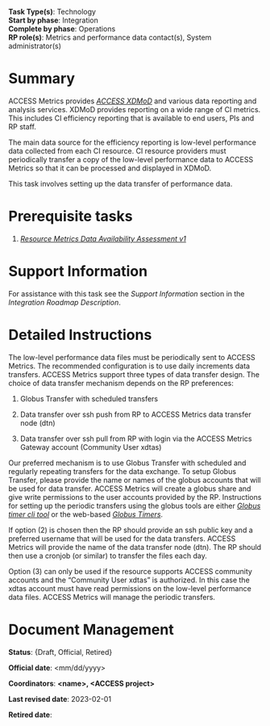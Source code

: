 **Task Type(s)**: Technology  
**Start by phase**: Integration  
**Complete by phase**: Operations  
**RP role(s)**: Metrics and performance data contact(s), System administrator(s)

# Summary

ACCESS Metrics provides [*ACCESS XDMoD*](https://xdmod.access-ci.org) and various data reporting and analysis services. XDMoD provides reporting on a wide range of CI metrics. This includes CI efficiency reporting that is available to end users, PIs and RP staff.

The main data source for the efficiency reporting is low-level performance data collected from each CI resource. CI resource providers must periodically transfer a copy of the low-level performance data to ACCESS Metrics so that it can be processed and displayed in XDMoD.

This task involves setting up the data transfer of performance data.

# Prerequisite tasks

1.  [*Resource Metrics Data Availability Assessment v1*](https://docs.google.com/document/d/12MNK2VggHD3JoySK4SgguHARMWJyc91EV2T1vY6Rf_8/edit#)

# Support Information

For assistance with this task see the *Support Information* section in the *Integration Roadmap Description*.

# Detailed Instructions

The low-level performance data files must be periodically sent to ACCESS Metrics. The recommended configuration is to use daily increments data transfers. ACCESS Metrics support three types of data transfer design. The choice of data transfer mechanism depends on the RP preferences:

1.  Globus Transfer with scheduled transfers

2.  Data transfer over ssh push from RP to ACCESS Metrics data transfer node (dtn)

3.  Data transfer over ssh pull from RP with login via the ACCESS Metrics Gateway account (Community User xdtas)

Our preferred mechanism is to use Globus Transfer with scheduled and regularly repeating transfers for the data exchange. To setup Globus Transfer, please provide the name or names of the globus accounts that will be used for data transfer. ACCESS Metrics will create a globus share and give write permissions to the user accounts provided by the RP. Instructions for setting up the periodic transfers using the globus tools are either [*Globus timer cli tool*](https://pypi.org/project/globus-timer-cli/) or the web-based [*Globus Timers*](https://www.globus.org/blog/scheduled-and-recurring-transfers-now-available-globus-web-app).

If option (2) is chosen then the RP should provide an ssh public key and a preferred username that will be used for the data transfers. ACCESS Metrics will provide the name of the data transfer node (dtn). The RP should then use a cronjob (or similar) to transfer the files each day.

Option (3) can only be used if the resource supports ACCESS community accounts and the “Community User xdtas” is authorized. In this case the xdtas account must have read permissions on the low-level performance data files. ACCESS Metrics will manage the periodic transfers.

# Document Management

**Status**: {Draft, Official, Retired}

**Official date**: \<mm/dd/yyyy\>

**Coordinators**: **\<name\>, \<ACCESS project\>**

**Last revised date**: 2023-02-01

**Retired date**:
